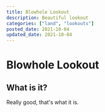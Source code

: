 ```yaml
---
title: Blowhole Lookout
description: Beautiful lookout
categories: ["land", "lookouts"]
posted_date: 2021-10-04
updated_date: 2021-10-04
---
```


# Blowhole Lookout

## What is it?

Really good, that's what it is.